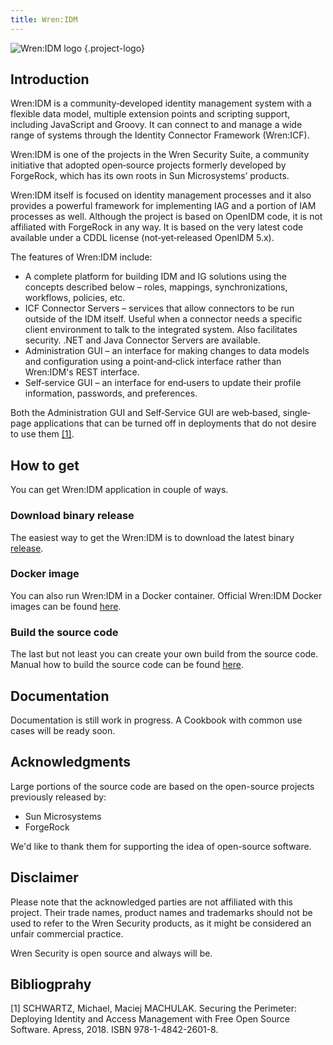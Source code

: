 ```yaml
---
title: Wren:IDM
---
```


![Wren:IDM logo](/wrenidm-logo.png) {.project-logo}

## Introduction

Wren:IDM is a community‐developed identity management system with a flexible data model, multiple extension points
and scripting support, including JavaScript and Groovy. It can connect to and manage a wide range of systems through
the Identity Connector Framework (Wren:ICF).

Wren:IDM is one of the projects in the Wren Security Suite, a community initiative that adopted open‐source projects
formerly developed by ForgeRock, which has its own roots in Sun Microsystems’ products.

Wren:IDM itself is focused on identity management processes and it also provides a powerful framework for implementing
IAG and a portion of IAM processes as well. Although the project is based on OpenIDM code, it is not affiliated with
ForgeRock in any way. It is based on the very latest code available under a CDDL license (not‐yet‐released OpenIDM 5.x).

The features of Wren:IDM include:

  * A complete platform for building IDM and IG solutions using the concepts described below – roles, mappings,
  synchronizations, workflows, policies, etc.
  * ICF Connector Servers – services that allow connectors to be run outside of the IDM itself. Useful when a connector
  needs a specific client environment to talk to the integrated system. Also facilitates security. .NET and Java Connector
  Servers are available.
  * Administration GUI – an interface for making changes to data models and configuration using a point‐and‐click
  interface rather than Wren:IDM's REST interface.
  * Self‐service GUI – an interface for end‐users to update their profile information, passwords, and preferences.

Both the Administration GUI and Self‐Service GUI are web‐based, single‐page applications that can be turned off in
deployments that do not desire to use them [[1]](#bibliogprahy).


## How to get

You can get Wren:IDM application in couple of ways.

### Download binary release

The easiest way to get the Wren:IDM is to download the latest binary [release](https://github.com/WrenSecurity/wrenidm/releases).

### Docker image

You can also run Wren:IDM in a Docker container. Official Wren:IDM Docker images can be found [here](https://hub.docker.com/r/wrensecurity/wrenidm).

### Build the source code

The last but not least you can create your own build from the source code. Manual how to build the source code can be found [here](https://github.com/WrenSecurity/wrenidm/blob/master/README.md#build-the-source-code).


## Documentation

Documentation is still work in progress. A Cookbook with common use cases will be ready soon.


## Acknowledgments

Large portions of the source code are based on the open-source projects
previously released by:
* Sun Microsystems
* ForgeRock

We'd like to thank them for supporting the idea of open-source software.


## Disclaimer

Please note that the acknowledged parties are not affiliated with this project.
Their trade names, product names and trademarks should not be used to refer to
the Wren Security products, as it might be considered an unfair commercial
practice.

Wren Security is open source and always will be.


## Bibliogprahy

[1] SCHWARTZ, Michael, Maciej MACHULAK. Securing the Perimeter: Deploying Identity and Access Management with Free Open Source Software. Apress, 2018. ISBN 978-1-4842-2601-8.
